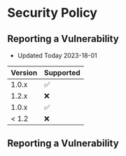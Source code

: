# Security Policy

## Reporting a Vulnerability

- Updated Today 2023-18-01

| Version | Supported          |
| ------- | ------------------ |
| 1.0.x   | :white_check_mark: |
| 1.2.x   | :x:                |
| 1.0.x   | :white_check_mark: |
| < 1.2   | :x:                |

## Reporting a Vulnerability
